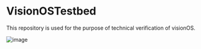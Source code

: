 # VisionOSTestbed
This repository is used for the purpose of technical verification of visionOS.

![image](https://github.com/tichise/VisionOSTestbed/assets/43707/e1adde14-a8e7-44d8-a64f-89912454d778)
